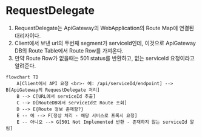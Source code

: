 # RequestDelegate

1. RequestDelegate는 ApiGateway의 WebApplication의 Route Map에 연결된 대리자이다.
2. Client에서 보낸 url의 두번째 segment가 serviceId인데, 이것으로 ApiGateway DB의 Route Table에서 Route Row를 가져온다.
3. 만약 Route Row가 없을때는 501 status를 반환하고, 없는 serviceId 요청이라고 알려준다.



``` mermaid
flowchart TD
    A[Client에서 API 요청 <br>- 예: /api/serviceId/endpoint] --> B[ApiGateway의 RequestDelegate 처리]
    B --> C[URL에서 serviceId 추출]
    C --> D[RouteDB에서 serviceId로 Route 조회]
    D --> E{Route 정보 존재함?}
    E -- 예 --> F[정상 처리 - 해당 서비스로 프록시 요청]
    E -- 아니오 --> G[501 Not Implemented 반환 - 존재하지 않는 serviceId 알림]


```
